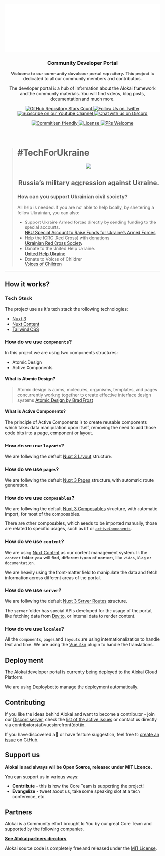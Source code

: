 <p align="center">
  <img src="https://github.com/vuestorefront/.github/blob/main/profile/alokai-logo-w.png?raw=true" alt="Alokai" />
</p>

<h3 align="center">
  Community Developer Portal
</h3>
<p align="center">
  Welcome to our community developer portal repository. This project is dedicated to all our community members and contributors.
</p>
<p align="center">
  The developer portal is a hub of information about the Alokai framework and the community materials. You will find videos, blog posts, documentation and much more.
</p>

<p align="center">
    <a href="https://github.com/vuestorefront/vue-storefront/">
      <img alt="GitHub Repository Stars Count" src="https://img.shields.io/github/stars/vuestorefront/vue-storefront?style=social" />
    </a>
    <a href="https://twitter.com/vuestorefront">
      <img alt="Follow Us on Twitter" src="https://img.shields.io/twitter/follow/vuestorefront?style=social" />
    </a>
    <a href="https://www.youtube.com/c/VueStorefront">
      <img alt="Subscribe on our Youtube Channel" src="https://img.shields.io/youtube/channel/subscribers/UCkm1F3Cglty3CE1QwKQUhhg?style=social" />
    </a>
    <a href="https://discord.vuestorefront.io/">
      <img alt="Chat with us on Discord" src="https://img.shields.io/discord/770285988244750366?label=join%20discord&logo=Discord&logoColor=white" />
    </a>
</p>
<p align="center">
    <a href="http://commitizen.github.io/cz-cli/">
      <img alt="Commitizen friendly" src="https://img.shields.io/badge/commitizen-friendly-brightgreen.svg" />
    </a>
    <a href="https://github.com/vuestorefront/developer.vuestorefront.io">
      <img alt="License" src="https://img.shields.io/github/license/vuestorefront/developer.vuestorefront.io" />
    </a>
    <a href="https://github.com/vuestorefront/developer.vuestorefront.io/pulls">
      <img alt="PRs Welcome" src="https://img.shields.io/badge/PRs-welcome-brightgreen.svg" />
    </a>
</p>
<p align="center">
  <a href="https://stackblitz.com/github/vuestorefront/developer.vuestorefront.io">
    <img src="https://developer.stackblitz.com/img/open_in_stackblitz.svg" alt="">
  </a>
</p>

> # #TechForUkraine
> <div align="center">
>   <p>
>      <img src="https://user-images.githubusercontent.com/1626923/155853691-d6d0a541-d3b9-40bf-b8f5-2d38303e9e49.png" />
>   </p>
>   <h2><strong>Russia’s military aggression against Ukraine.</strong></h2>
>   <div align="left">
>     <h3>How can you support Ukrainian civil society?</h3>
>     All help is needed. If you are not able to help locally, by sheltering a fellow Ukrainian, you can also:
>     <ul>
>       <li>
>           Support Ukraine Armed forces directly by sending funding to the special accounts.<br />
>           <a href="https://bank.gov.ua/en/news/all/natsionalniy-bank-vidkriv-spetsrahunok-dlya-zboru-koshtiv-na-potrebi-armiyi"
>               target="_blank">NBU Special Account to Raise Funds for Ukraine’s Armed Forces</a>
>       </li>
>       <li>
>           Help the ICRC (Red Cross) with donations.<br />
>           <a href="https://www.icrc.org/en/where-we-work/europe-central-asia/ukraine" target="_blank">Ukrainian
>               Red Cross Society</a>
>       </li>
>       <li>
>           Donate to the United Help Ukraine.<br />
>           <a href="https://unitedhelpukraine.org/" target="_blank">United Help Ukraine</a>
>       </li>
>       <li>
>           Donate to Voices of Children<br />
>           <a href="https://voices.org.ua/en/" target="_blank">Voices of Children</a>
>       </li>
>    </ul>
>   </div>
> </div>

-------

## How it works?

### Tech Stack

The project use as it's tech stack the following technologies:

- [Nuxt 3][nuxt]
- [Nuxt Content][nuxt-content]
- [Tailwind CSS][tailwind-css]

### How do we use `components`?

In this project we are using two components structures:

- Atomic Design
- Active Components

#### What is Atomic Design?

> Atomic design is atoms, molecules, organisms, templates, and pages concurrently working together to create effective
> interface design systems
> [Atomic Design by Brad Frost][atomicdesign]

#### What is Active Components?

The principle of Active Components is to create reusable components which takes data manipulation upon itself, removing
the need to add those code bits into a page, component or layout.

### How do we use `layouts`?

We are following the default [Nuxt 3 Layout][nuxt-layout] structure.

### How do we use `pages`?

We are following the default [Nuxt 3 Pages][nuxt-page] structure, with automatic route generation.

### How do we use `composables`?

We are following the default [Nuxt 3 Composables][nuxt-composables] structure, with automatic import, for most of the
composables.

There are other composables, which needs to be imported manually, those are related to specific usages, such as `UI`
or [`activeComponents`](#how-do-we-use-components).

### How do we use `content`?

We are using [Nuxt Content][nuxt-content] as our content management system. In the `content` folder you will find,
different types of content, like `video`, `blog` or `documentation`.

We are heavily using the front-matter field to manipulate the data and fetch information across different areas of the
portal.

### How do we use `server`?

We are following the default [Nuxt 3 Server Routes][nuxt-router] structure.

The `server` folder has special APIs developed for the usage of the portal, like fetching data from [Dev.to][devto], or
internal data to render content.

### How do we use `locales`?

All the `components`, `pages` and `layouts` are using internationalization to handle text and time. We are using
the [Vue i18n][vue-i18n] plugin to handle the translations.

## Deployment

The Alokai developer portal is currently being deployed to the Alokai Cloud Platform.

We are using [Deploybot](https://deploybot.app/) to manage the deployment automatically.

## Contributing

If you like the ideas behind Alokai and want to become a contributor - join our [Discord server][discord], check
the [list of the active issues][issues] or contact us directly via contributors(at)vuestorefront(dot)io.

If you have discovered a 🐜 or have feature suggestion, feel free to [create an issue][create-issue] on GitHub.

## Support us

**Alokai is and always will be Open Source, released under MIT Licence.**

You can support us in various ways:

- **Contribute** - this is how the Core Team is supporting the project!
- **Evangelize** - tweet about us, take some speaking slot at a tech conference, etc.

## Partners

Alokai is a Community effort brought to You by our great Core Team and supported by the following companies.

[**See Alokai partners directory**][vsf-partners]

Alokai source code is completely free and released under the [MIT License][license].


[atomicdesign]: https://atomicdesign.bradfrost.com/

[create-issue]: https://github.com/vuestorefront/developer.vuestorefront.io/issues/new/choose

[devto]: https://dev.to/

[discord]: https://discord.vuestorefront.io/

[issues]: https://github.com/vuestorefront/developer.vuestorefront.io/issues

[license]: https://github.com/vuestorefront/vue-storefront/blob/master/LICENSE

[nuxt-composables]: https://v3.nuxtjs.org/guide/directory-structure/composables

[nuxt-content]: https://content.nuxtjs.org/

[nuxt-layout]: https://v3.nuxtjs.org/guide/directory-structure/layouts

[nuxt-page]: https://v3.nuxtjs.org/guide/directory-structure/pages

[nuxt-router]: https://v3.nuxtjs.org/guide/features/server-routes

[nuxt]: https://v3.nuxtjs.org/

[tailwind-css]: https://tailwindcss.com/

[vsf-partners]: https://www.vuestorefront.io/partner-agencies?utm_source=github.com&utm_medium=referral&utm_campaign=readme

[vue-i18n]: https://vue-i18n.intlify.dev/
